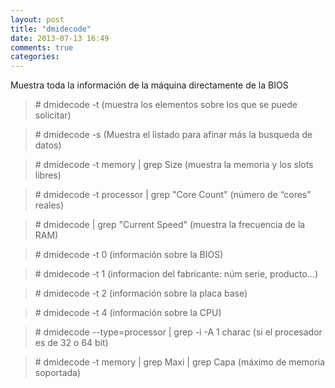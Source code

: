 ```yaml
---
layout: post
title: "dmidecode"
date: 2013-07-13 16:49
comments: true
categories: 
---
```

Muestra toda la información de la máquina directamente de la BIOS

>\# dmidecode -t (muestra los elementos sobre los que se puede solicitar)

>\# dmidecode -s (Muestra el listado para afinar más la busqueda de datos)

>\# dmidecode -t memory | grep Size (muestra la memoria y los slots libres)

>\# dmidecode -t processor | grep "Core Count"  (número de “cores” reales)

>\# dmidecode | grep "Current Speed"  (muestra la frecuencia de la RAM)

>\# dmidecode -t 0  (información sobre la BIOS)

>\# dmidecode -t 1  (informacion del fabricante: núm serie, producto...)

>\# dmidecode -t 2 (información sobre la placa base)

>\# dmidecode -t 4  (información sobre la CPU)

>\# dmidecode --type=processor | grep -i -A 1 charac (si el procesador es de 32 o 64 bit)

>\# dmidecode -t memory | grep Maxi | grep Capa (máximo  de memoria soportada)

